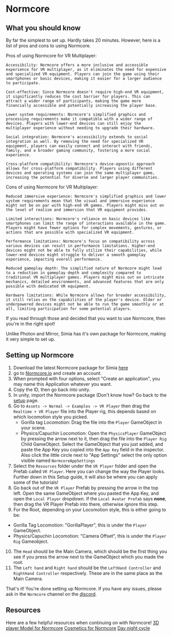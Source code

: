 # Normcore

## What you should know
By far the simplest to set up. Hardly takes 20 minutes. However, here is a list of pros and cons to using Normcore.

Pros of using Normcore for VR Multiplayer:

    Accessibility: Normcore offers a more inclusive and accessible experience for VR multiplayer, as it eliminates the need for expensive and specialized VR equipment. Players can join the game using their smartphones or basic devices, making it easier for a larger audience to participate.

    Cost-effective: Since Normcore doesn't require high-end VR equipment, it significantly reduces the cost barrier for players. This can attract a wider range of participants, making the game more financially accessible and potentially increasing the player base.

    Lower system requirements: Normcore's simplified graphics and processing requirements make it compatible with a wider range of devices. Players with lower-end devices can still enjoy the multiplayer experience without needing to upgrade their hardware.

    Social integration: Normcore's accessibility extends to social integration as well. By removing the need for specialized VR equipment, players can easily connect and interact with friends, family, and a broader gaming community, fostering a more social experience.

    Cross-platform compatibility: Normcore's device-agnostic approach allows for cross-platform compatibility. Players using different devices and operating systems can join the same multiplayer game, increasing the potential for diverse and larger player communities.

Cons of using Normcore for VR Multiplayer:

    Reduced immersive experience: Normcore's simplified graphics and lower system requirements mean that the visual and immersive experience might not be on par with high-end VR games. Players might miss out on the level of realism and immersion that VR equipment provides.

    Limited interactions: Normcore's reliance on basic devices like smartphones can limit the range of interactions available in the game. Players might have fewer options for complex movements, gestures, or actions that are possible with specialized VR equipment.

    Performance limitations: Normcore's focus on compatibility across various devices can result in performance limitations. Higher-end devices might not be able to fully utilize their capabilities, while lower-end devices might struggle to deliver a smooth gameplay experience, impacting overall performance.

    Reduced gameplay depth: The simplified nature of Normcore might lead to a reduction in gameplay depth and complexity compared to traditional VR multiplayer games. Players might miss out on intricate mechanics, detailed environments, and advanced features that are only possible with dedicated VR equipment.

    Hardware limitations: While Normcore allows for broader accessibility, it still relies on the capabilities of the player's device. Older or underpowered devices might not be able to run the game smoothly or at all, limiting participation for some potential players.



If you read through those and decided that you want to use Normcore, then you're in the right spot!

Unlike Photon and Mirror, Simia has it's own package for Normcore, making it very simple to set up.

## Setting up Normcore

1. Download the latest Normcore package for Simia [here](https://github.com/HyperSilver69/SimiaVR/raw/main/NormcoreV1.unitypackage)
2. go to [Normcore.io](https://normcore.io/) and create an account.
3. When prompted with four options, select "Create an application", you may name this Application whatever you want.
4. Copy the ID, then go back into unity.
5. In unity, import the Normcore package (Don't know how? Go back to the [setup](https://github.com/HyperSilver69/SimiaVR/blob/main/Setup.md) page.
6. Go to `Assets -> Normal -> Examples -> VR Player` then drag the `Realtime + VR Player` file into the Player rig, this depends based on which locomotion style you picked.
   - Gorilla tag Locomotion: Drag the file into the `Player` GameObject in your scene.
   - Physics/Capuchin Locomotion: Open the `PhysicsPlayer` GameObject by pressing the arrow next to it, then drag the file into the `Player Rig` Child GameObject.
  Select the GameObject that you just added, and paste the App Key you copied into the `App Key` field in the inspector.
Also click the little circle next to "App Settings" select the only option visible named `NormcoreAppSettings`
7. Select the `Resources` folder under the `VR Player` folder and open the Prefab called `VR Player`. Here you can change the way the Player looks. Further down in this Setup guide, it will also be where you can apply some of the tutorials!
8. Go back out of the `VR Player` Prefab by pressing the arrow in the top left. Open the same GameObject where you pasted the App Key, and open the `Local Player` dropdown. If the `Local Avatar Prefab` says **none**, then drag the VR Player Prefab into there, otherwise ignore this step.
9. For the Root, depending on your Locomotion style, this is either going to be:
  - Gorilla Tag Locomotion: "GorillaPlayer", this is under the `Player` GameObject.
  - Physics/Capuchin Locomotion: "Camera Offset", this is under the `Player Rig` Gameobject.
10. The `Head` should be the Main Camera, which should be the first thing you see if you press the arrow next to the GameObject which you made the root.
11. The `Left hand` and `Right hand` should be the `LeftHand Controller` and `RightHand Controller` respectively. These are in the same place as the Main Camera.


That's it! You're done setting up Normcore. If you have any issues, please ask in the `Normcore` channel on the [discord](https://discord.gg/ME7UY9vYQD).

## Resources

Here are a few helpful resources when continuing on with Normcore!
[3D player Model for Normcore](https://www.youtube.com/watch?v=tAN6VYmRAE8&t=236s)
[Cosmetics for Normcore](https://www.youtube.com/watch?v=eE_fSh2u4JI)
[Day night cycle](https://www.youtube.com/watch?v=Dk9oDHYvyWk)


